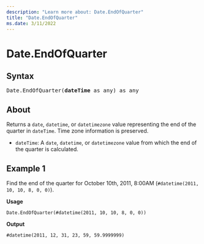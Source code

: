 ```yaml
---
description: "Learn more about: Date.EndOfQuarter"
title: "Date.EndOfQuarter"
ms.date: 3/11/2022
---
```

# Date.EndOfQuarter

## Syntax

<pre>
Date.EndOfQuarter(<b>dateTime</b> as any) as any
</pre>
  
## About

Returns a `date`, `datetime`, or `datetimezone` value representing the end of the quarter in `dateTime`. Time zone information is preserved.

* `dateTime`: A `date`, `datetime`, or `datetimezone` value from which the end of the quarter is calculated.

## Example 1

Find the end of the quarter for October 10th, 2011, 8:00AM (`#datetime(2011, 10, 10, 8, 0, 0)`).

**Usage**

```powerquery-m
Date.EndOfQuarter(#datetime(2011, 10, 10, 8, 0, 0))
```

**Output**

`#datetime(2011, 12, 31, 23, 59, 59.9999999)`
